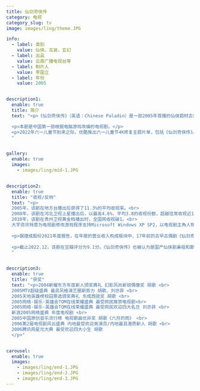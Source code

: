 ```yaml
---
title: 仙剑奇侠传
category: 电视
category_slug: tv
image: images/ling/theme.JPG

info:
  - label: 类别
    value: 仙侠，古装，玄幻
  - label: 出品
    value: 云南广播电视台等
  - label: 制片人
    value: 李国立
  - label: 年份
    value: 2005


description1:
  enable: true
  title: 简介
  text: "<p>《仙剑奇侠传》（英语：Chinese Paladin）是一部2005年首播的仙侠题材古装剧，改编自台湾大宇资讯公司旗下狂徒创作群开发的同名单机游戏《仙剑奇侠传》。该剧由云南电视台和上海影视有限公司联合出品，唐人影视参与制作，丁建福、苏娟、刘阳联合执导，由胡歌、刘亦菲、安以轩、刘品言、彭于晏领衔主演。全剧讲述余杭镇盛渔村出身的男主人公李逍遥因机缘巧合结识流落中原的南诏公主赵灵儿，在护送其回苗疆寻母的旅途中斩妖除魔、历经艰险，最终合力击败控制南诏国的拜月教主，解救了国家和人民。</p>

  <p>本剧是中国第一部根据电脑游戏改编的电视剧。</p>
  <p>2022年六一儿童节到来之际，优酷推出六一儿童节4K修复主题片单，包括《仙剑奇侠传》。</p>
  "


gallery:
  enable: true
  images:
    - images/ling/mid-1.JPG


description2:
  enable: true
  title: "收视/反响"
  text: "<p>
  2005年，该剧在地方台播出后获得了11.3%的平均收视率。<br>
  2008年，该剧在河北卫视上星播出后，以最高4.6%，平均3.8的收视份额，超越往常收视近130%，并在两个月内于同一黄金时间段重复播放三次。<br>
  2010年，该剧在贵州卫视黄金档播出时，全国网收视破1。<br>
  大宇资讯特意为电视剧修改游戏程序支持Microsoft Windows XP SP2，以电视剧主角人物重新包装，出版了《新仙剑奇侠传-电视剧纪念XP版》。同月，电视剧的音像制品由中凯文化代理开始发售。</p>
  
  <p>据捷成股份2021年度报告，在年报的营业收入构成板块中，17年前的古早古偶剧《仙剑奇侠传一》也位列其中，3396226元的收入，占公司营业收入的0.09%。
  
  <p>截止2022.12，该剧在豆瓣评分为9.1分。《仙剑奇侠传》也被认为是国产仙侠剧鼻祖和巅峰之作。</p>
  "


description3:
  enable: true
  title: "获奖"
  text: "<p>2004新耀东方年度新人颁奖典礼 幻影风尚新锐偶像奖 胡歌 <br>
  2005MTV超级盛典 最具风格演艺圈新势力 胡歌、刘亦菲 <br>
  2005天地英雄榜校园票选颁奖典礼 东成西就奖 胡歌 <br>
  2005网络·娱乐·英雄会TOM在线荣耀盛典 最受网民推崇电视剧<br>
  2005网络·娱乐·英雄会TOM在线荣耀盛典 最受网民欢迎四大名旦 刘亦菲 <br>
  新浪2005网络盛典 年度电视剧 <br>
  2005中国原创音乐流行榜 电视歌曲优异奖 胡歌《六月的雨》 <br>
  2006第2届电视剧风云盛典 内地最受欢迎男演员/内地最具潜质新人 胡歌 <br>
  2006腾讯网星光大典 最受欢迎四大小生 胡歌
  </p>"


carousel:
  enable: true
  images:
    - images/ling/end-1.JPG
    - images/ling/end-2.JPG
    - images/ling/end-3.JPG
---
```

